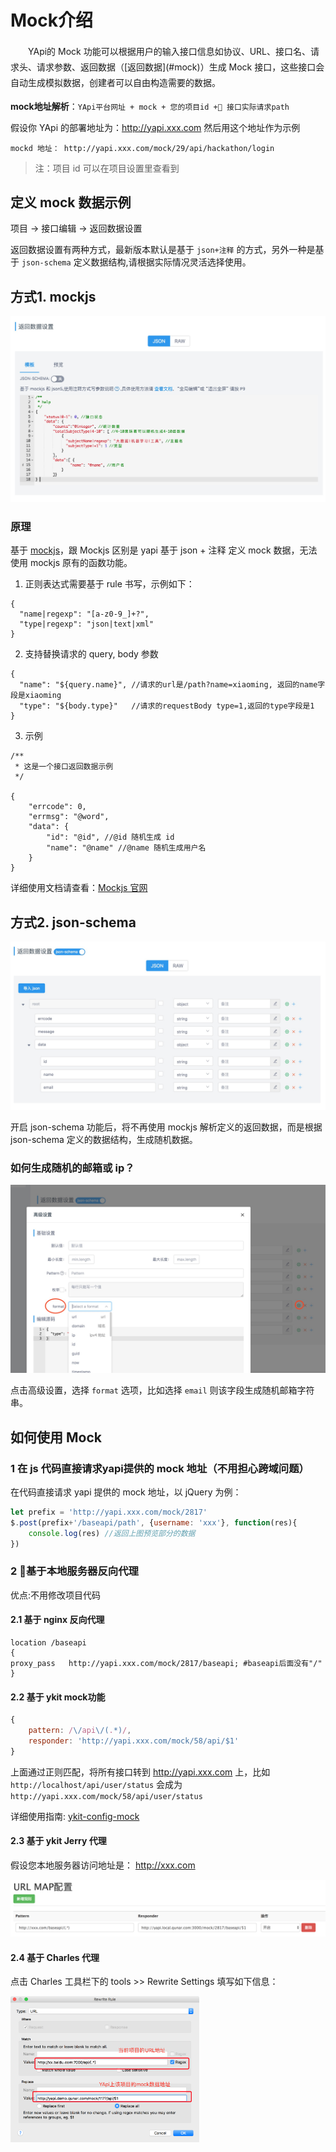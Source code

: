 # Mock介绍

 <p style='text-indent:2em;line-height:1.8em'>YApi的 Mock 功能可以根据用户的输入接口信息如协议、URL、接口名、请求头、请求参数、返回数据（[返回数据](#mock)）生成 Mock 接口，这些接口会自动生成模拟数据，创建者可以自由构造需要的数据。 </p>
 
 **mock地址解析**：`YApi平台网址 + mock + 您的项目id + 接口实际请求path`

 假设你 YApi 的部署地址为：http://yapi.xxx.com 然后用这个地址作为示例

    mockd 地址： http://yapi.xxx.com/mock/29/api/hackathon/login

 > 注：项目 id 可以在项目设置里查看到
 
## 定义 mock 数据示例

项目 -> 接口编辑 -> 返回数据设置

返回数据设置有两种方式，最新版本默认是基于 `json+注释` 的方式，另外一种是基于 `json-schema` 定义数据结构,请根据实际情况灵活选择使用。


## 方式1. mockjs

<img src="./images/usage/mock-demo.jpg" />


### 原理
基于 [mockjs](http://mockjs.com)，跟 Mockjs 区别是 yapi 基于 json + 注释 定义 mock 数据，无法使用 mockjs 原有的函数功能。

1. 正则表达式需要基于 rule 书写，示例如下：

```
{
  "name|regexp": "[a-z0-9_]+?",
  "type|regexp": "json|text|xml"
}

```

2. 支持替换请求的 query, body 参数

```
{
  "name": "${query.name}", //请求的url是/path?name=xiaoming, 返回的name字段是xiaoming
  "type": "${body.type}"   //请求的requestBody type=1,返回的type字段是1
}

```

3. 示例
```
/**
 * 这是一个接口返回数据示例
 */

{
    "errcode": 0,
    "errmsg": "@word",
    "data": {
        "id": "@id", //@id 随机生成 id
        "name": "@name" //@name 随机生成用户名
    }
}

```



详细使用文档请查看：<a href="http://mockjs.com/examples.html">Mockjs 官网</a>

## 方式2. json-schema
<img src="./images/usage/json-schema-demo.jpg" />

开启 json-schema 功能后，将不再使用 mockjs 解析定义的返回数据，而是根据 json-schema 定义的数据结构，生成随机数据。

### 如何生成随机的邮箱或 ip？

<img src="./images/usage/json-schema-mock.jpg" />

点击高级设置，选择 `format` 选项，比如选择 `email` 则该字段生成随机邮箱字符串。



## 如何使用 Mock

### 1 在 js 代码直接请求yapi提供的 mock 地址（不用担心跨域问题）

在代码直接请求 yapi 提供的 mock 地址，以 jQuery 为例：

````javascript
let prefix = 'http://yapi.xxx.com/mock/2817'
$.post(prefix+'/baseapi/path', {username: 'xxx'}, function(res){
    console.log(res) //返回上图预览部分的数据
})
````

### 2 基于本地服务器反向代理

优点:不用修改项目代码

#### 2.1 基于 nginx 反向代理

```` nginx
location /baseapi
{
proxy_pass   http://yapi.xxx.com/mock/2817/baseapi; #baseapi后面没有"/"
}
````

#### 2.2 基于 ykit mock功能

```javascript
{
    pattern: /\/api\/(.*)/,
    responder: 'http://yapi.xxx.com/mock/58/api/$1'
}
```

上面通过正则匹配，将所有接口转到 http://yapi.xxx.com 上，比如 `http://localhost/api/user/status` 会成为 `http://yapi.xxx.com/mock/58/api/user/status`

详细使用指南: <a target="_blank" href="https://ykit.ymfe.org/plugins-mock.html#获取远程数据_Map_Remote_">ykit-config-mock</a>



#### 2.3 基于 ykit Jerry 代理

假设您本地服务器访问地址是： http://xxx.com

<img src="./images/ykit.jpg" />

<span id="mock"></span>

#### 2.4 基于 Charles 代理

点击 Charles 工具栏下的 tools >> Rewrite Settings 填写如下信息：

<img src="./images/charles.png" width="60%" />
  